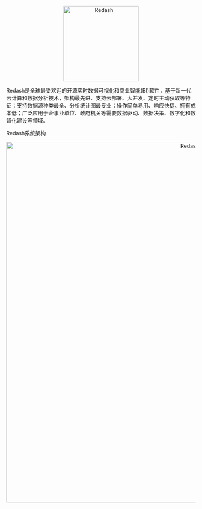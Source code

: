 <p align="center">
  <img title="Redash" src='http://www.dazdata.com/wp-content/uploads/2020/06/logo.png' width="200px"/>
</p>
Redash是全球最受欢迎的开源实时数据可视化和商业智能(BI)软件，基于新一代云计算和数据分析技术，架构最先进、支持云部署、大并发、定时主动获取等特征；支持数据源种类最全、分析统计图最专业；操作简单易用、响应快捷、拥有成本低；广泛应用于企事业单位、政府机关等需要数据驱动、数据决策、数字化和数智化建设等领域。


Redash系统架构
<p align="center">
  <img title="Redash" src='http://www.dazdata.com/wp-content/uploads/2020/06/tech.jpg' width="960px"/>
</p>

